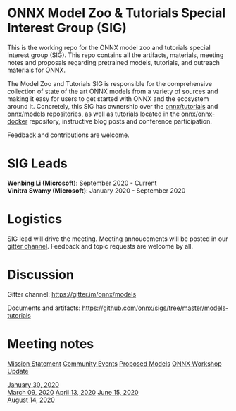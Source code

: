 # ONNX Model Zoo & Tutorials Special Interest Group (SIG)

This is the working repo for the ONNX model zoo and tutorials special interest group (SIG). This repo contains all the artifacts, materials, meeting notes and proposals regarding pretrained models, tutorials, and outreach materials for ONNX. 

The Model Zoo and Tutorials SIG is responsible for the comprehensive collection of state of the art ONNX models from a variety of sources and making it easy for users to get started with ONNX and the ecosystem around it. Concretely, this SIG has ownership over the [onnx/tutorials](https://github.com/onnx/tutorials) and [onnx/models](https://github.com/onnx/models) repositories, as well as tutorials located in the [onnx/onnx-docker](https://github.com/onnx/onnx-docker) repository, instructive blog posts and conference participation. 

Feedback and contributions are welcome.

# SIG Leads
**Wenbing Li (Microsoft)**: September 2020 - Current  
**Vinitra Swamy (Microsoft)**: January 2020 - September 2020

# Logistics
SIG lead will drive the meeting. Meeting annoucements will be posted in our [gitter channel](https://gitter.im/onnx/models).
Feedback and topic requests are welcome by all.

# Discussion
Gitter channel: https://gitter.im/onnx/models 

Documents and artifacts: https://github.com/onnx/sigs/tree/master/models-tutorials

# Meeting notes
[Mission Statement](docs/MissionStatement.md)
[Community Events](docs/CommunityEvents.md)
[Proposed Models](docs/ProposedModels.md)
[ONNX Workshop Update](docs/onnx-workshop-modelzoo-SIG-update.pdf)

[January 30, 2020](meetings/001-20200130.md)  
[March 09, 2020](meetings/002-20200309.md) 
[April 13, 2020](meetings/003-20200413.md)
[June 15, 2020](meetings/004-20200615.md)  
[August 14, 2020](meetings/005-20200814.md)
